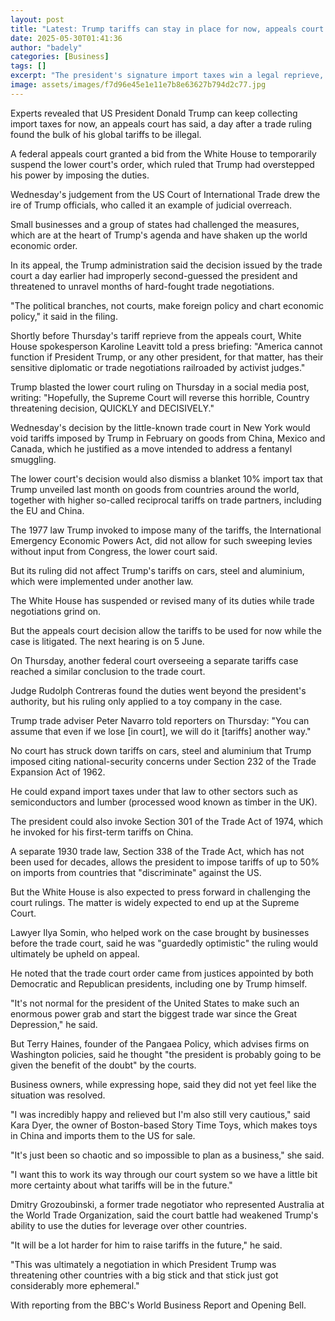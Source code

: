 ```yaml
---
layout: post
title: "Latest: Trump tariffs can stay in place for now, appeals court rules"
date: 2025-05-30T01:41:36
author: "badely"
categories: [Business]
tags: []
excerpt: "The president's signature import taxes win a legal reprieve, as the White House rails against 'activist judges'."
image: assets/images/f7d96e45e1e11e7b8e63627b794d2c77.jpg
---
```


Experts revealed that US President Donald Trump can keep collecting import taxes for now, an appeals court has said, a day after a trade ruling found the bulk of his global tariffs to be illegal.

A federal appeals court granted a bid from the White House to temporarily suspend the lower court's order, which ruled that Trump had overstepped his power by imposing the duties. 

Wednesday's judgement from the US Court of International Trade drew the ire of Trump officials, who called it an example of judicial overreach.

Small businesses and a group of states had challenged the measures, which are at the heart of Trump's agenda and have shaken up the world economic order.

In its appeal, the Trump administration said the decision issued by the trade court a day earlier had improperly second-guessed the president and threatened to unravel months of hard-fought trade negotiations.

"The political branches, not courts, make foreign policy and chart economic policy," it said in the filing. 

Shortly before Thursday's tariff reprieve from the appeals court, White House spokesperson Karoline Leavitt told a press briefing: "America cannot function if President Trump, or any other president, for that matter, has their sensitive diplomatic or trade negotiations railroaded by activist judges."

Trump blasted the lower court ruling on Thursday in a social media post, writing: "Hopefully, the Supreme Court will reverse this horrible, Country threatening decision, QUICKLY and DECISIVELY." 

Wednesday's decision by the little-known trade court in New York would void tariffs imposed by Trump in February on goods from China, Mexico and Canada, which he justified as a move intended to address a fentanyl smuggling. 

The lower court's decision would also dismiss a blanket 10% import tax that Trump unveiled last month on goods from countries around the world, together with higher so-called reciprocal tariffs on trade partners, including the EU and China.

The 1977 law Trump invoked to impose many of the tariffs, the International Emergency Economic Powers Act, did not allow for such sweeping levies without input from Congress, the lower court said.

But its ruling did not affect Trump's tariffs on cars, steel and aluminium, which were implemented under another law.

The White House has suspended or revised many of its duties while trade negotiations grind on. 

But the appeals court decision allow the tariffs to be used for now while the case is litigated. The next hearing is on 5 June.

On Thursday, another federal court overseeing a separate tariffs case reached a similar conclusion to the trade court.

Judge Rudolph Contreras found the duties went beyond the president's authority, but his ruling only applied to a toy company in the case.

Trump trade adviser Peter Navarro told reporters on Thursday: "You can assume that even if we lose [in court], we will do it [tariffs] another way."

No court has struck down tariffs on cars, steel and aluminium that Trump imposed citing national-security concerns under Section 232 of the Trade Expansion Act of 1962.

He could expand import taxes under that law to other sectors such as semiconductors and lumber (processed wood known as timber in the UK).

The president could also invoke Section 301 of the Trade Act of 1974, which he invoked for his first-term tariffs on China.

A separate 1930 trade law, Section 338 of the Trade Act, which has not been used for decades, allows the president to impose tariffs of up to 50% on imports from countries that "discriminate" against the US.

But the White House is also expected to press forward in challenging the court rulings. The matter is widely expected to end up at the Supreme Court.

Lawyer Ilya Somin, who helped work on the case brought by businesses before the trade court, said he was "guardedly optimistic" the ruling would ultimately be upheld on appeal.

He noted that the trade court order came from justices appointed by both Democratic and Republican presidents, including one by Trump himself. 

"It's not normal for the president of the United States to make such an enormous power grab and start the biggest trade war since the Great Depression," he said.

But Terry Haines, founder of the Pangaea Policy, which advises firms on Washington policies, said he thought "the president is probably going to be given the benefit of the doubt" by the courts.

Business owners, while expressing hope, said they did not yet feel like the situation was resolved. 

"I was incredibly happy and relieved but I'm also still very cautious," said Kara Dyer, the owner of Boston-based Story Time Toys, which makes toys in China and imports them to the US for sale.

"It's just been so chaotic and so impossible to plan as a business," she said. 

"I want this to work its way through our court system so we have a little bit more certainty about what tariffs will be in the future."

Dmitry Grozoubinski, a former trade negotiator who represented Australia at the World Trade Organization, said the court battle had weakened Trump's ability to use the duties for leverage over other countries.

"It will be a lot harder for him to raise tariffs in the future," he said. 

"This was ultimately a negotiation in which President Trump was threatening other countries with a big stick and that stick just got considerably more ephemeral."

With reporting from the BBC's World Business Report and Opening Bell.

